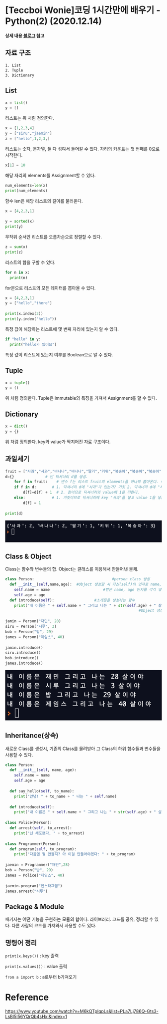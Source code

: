 # [Teccboi Wonie]코딩 1시간만에 배우기 -Python(2) (2020.12.14)



**상세 내용 [블로그](https://greedysiru.tistory.com/24) 참고**



## 자료 구조

	1. List
	2. Tuple
	3. Dictionary



## List

```python
x = list()
y = []
```

리스트는 위 처럼 정의한다.

```python
x = [1,2,3,4]
y = ["siru","jaemin"]
z = ["hello",1,2,3,]
```

리스트는 숫자, 문자열, 둘 다 섞여서 들어갈 수 있다. 자리의 카운트는 첫 번째를 0으로 시작한다.

```python
x[1] = 10
```

해당 자리의 elements를 Assignment할 수 있다.

```python
num_elements=len(x)
print(num_elements)
```

 함수 len은 해당 리스트의 길이를 불러온다.

 ```python
x = [4,2,3,1]

y = sorted(x)
print(y)
 ```

무작위 순서인 리스트를 오름차순으로 정렬할 수 있다.

```python
z = sum(x)
print(z)
```

리스트의 합을 구할 수 있다.

```python
for n in x:
  print(n)
```

for문으로 리스트의 모든 데이터를 뽑아올 수 있다.

```python
x = [4,2,3,1]
y = ["hello","there"]

print(x.index(3))
print(y.index("hello"))
```

특정 값이 해당하는  리스트에 몇 번째 자리에 있는지 알 수 있다.

```python
if "hello" in y:
  print("hello가 있어요")
```

특정 값이 리스트에 있는지 여부를 Boolean으로 알 수 있다.



## Tuple

```python
x = tuple()
y = ()
```

위 처럼 정의한다. Tuple은 immutable의 특징을 가져서 Assignment를 할 수 없다.



## Dictionary

```python
x = dict()
y = {}
```

위 처럼 정의한다. key와 value가 짝지어진 자료 구조이다.



## 과일세기

```python
fruit = ["사과","사과","바나나","바나나","딸기","키위","복숭아","복숭아","복숭아"] 																	# 리스트 fruit에 과일 데이터가 있다.
d={}              # 빈 딕셔너리 d를 생성. 
	for f in fruit:    # 변수 f는 리스트 fruit의 elements를 하나씩 뽑아온다. 이하 for문의 번호는 회차 수.
  	if f in d:       # 1. 딕셔너리 d에 "사과"가 있는가? 거짓 2. 딕셔너리 d에 "사과"가 있는가? 참 
    	d[f]=d[f] + 1  # 2. 참이므로 딕셔너리의 value에 1을 더한다.
  	else:            # 1. 거짓이므로 딕셔너리에 key "사과"를 넣고 value 1을 넣는다.
    	d[f] = 1

print(d)
```

![fruit](./images/Python2-1.png)



## Class & Object

 Class는 함수와 변수들의 합. Object는 클래스를 이용해서 만들어낸 물체.

```python
class Person: 									#person class 생성
  def __init__(self,name,age):  #Object 생성할 시 자신(self)의 인자로 name, age를 받는다.
    self.name = name						#받은 name, age 인자를 각각 넣는다.
    self.age = age
  def introduce(self):					#소개문을 생성하는 함수
    print("내 이름은 " + self.name + " 그리고 나는 " + str(self.age) + " 살이야") 
    														#Object 생성시 받은 인자들을 대입한다.

jamin = Person("재민", 28)
siru = Person("시루", 3)
bob = Person("밥", 29)
james = Person("제임스", 40)

jamin.introduce()
siru.introduce()
bob.introduce()
james.introduce()
```

![ClassObject](./images/Python2-2.png)



## Inheritance(상속)

새로운 Class를 생성시, 기존의 Class를 물려받아 그 Class의 하위 함수들과 변수들을 사용할 수 있다.

```python
class Person:
  def __init__(self, name, age):
    self.name = name
    self.age = age

  def say_hello(self, to_name):
    print("안녕! " + to_name + " 나는 " + self.name)
  
  def introduce(self):
    print("내 이름은 " + self.name + " 그리고 나는 " + str(self.age) + " 살이야")

class Police(Person):
  def arrest(self, to_arrest):
    print("넌 체포됐다, " + to_arrest)

class Programmer(Person):
  def program(self, to_program):
    print("다음엔 뭘 만들지? 아 이걸 만들어야겠다: " + to_program)

jaemin = Programmer("재민",28)
bob = Person("밥", 29)
James = Police("제임스", 40)

jaemin.program("인스타그램")
James.arrest("시루")
```



## Package & Module

패키지는 어떤 기능을 구현하는 모듈의 합이다. 라이브러리. 코드를 공유, 정리할 수 있다. 다른 사람의 코드를 가져와서 사용할 수도 있다.



## 명령어 정리

`print(x.keys())` : key 출력

`print(x.values())` : value 출력

`from a import b` : a로부터 b가져오기



# Reference

https://www.youtube.com/watch?v=M6kQTpIqpLs&list=PLa7Lj786Q-Gts3-LsBl5I56YQrQb4sHxI&index=1

